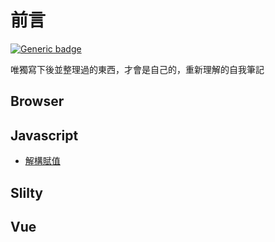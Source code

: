 # 前言

[![Generic badge](https://img.shields.io/badge/since-2022/1/21-blue.svg)](https://shields.io/)

唯獨寫下後並整理過的東西，才會是自己的，重新理解的自我筆記

## Browser

## Javascript
- [解構賦值](/Javascript/destructuring-assignment)
## Slilty

## Vue
